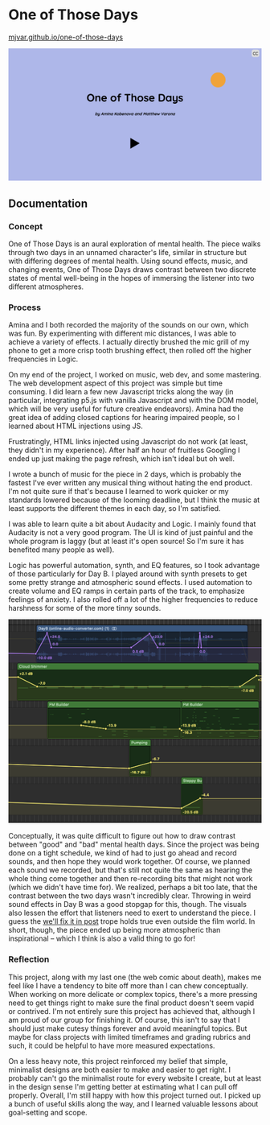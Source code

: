 # One of Those Days

[mjvar.github.io/one-of-those-days](https://mjvar.github.io/one-of-those-days/)

<img src="landing.png" width="600px">

## Documentation

### Concept

One of Those Days is an aural exploration of mental health. The piece walks through two days in an unnamed character's life, similar in structure but with differing degrees of mental health. Using sound effects, music, and changing events, One of Those Days draws contrast between two discrete states of mental well-being in the hopes of immersing the listener into two different atmospheres.

### Process

Amina and I both recorded the majority of the sounds on our own, which was fun. By experimenting with different mic distances, I was able to achieve a variety of effects. I actually directly brushed the mic grill of my phone to get a more crisp tooth brushing effect, then rolled off the higher frequencies in Logic.

On my end of the project, I worked on music, web dev, and some mastering. The web development aspect of this project was simple but time consuming. I did learn a few new Javascript tricks along the way (in particular, integrating p5.js with vanilla Javascript and with the DOM model, which will be very useful for future creative endeavors). Amina had the great idea of adding closed captions for hearing impaired people, so I learned about HTML injections using JS.

Frustratingly, HTML links injected using Javascript do not work (at least, they didn't in my experience). After half an hour of fruitless Googling I ended up just making the page refresh, which isn't ideal but oh well.

I wrote a bunch of music for the piece in 2 days, which is probably the fastest I've ever written any musical thing without hating the end product. I'm not quite sure if that's because I learned to work quicker or my standards lowered because of the looming deadline, but I think the music at least supports the different themes in each day, so I'm satisfied.

I was able to learn quite a bit about Audacity and Logic. I mainly found that Audacity is not a very good program. The UI is kind of just painful and the whole program is laggy (but at least it's open source! So I'm sure it has benefited many people as well). 

Logic has powerful automation, synth, and EQ features, so I took advantage of those particularly for Day B. I played around with synth presets to get some pretty strange and atmospheric sound effects. I used automation to create volume and EQ ramps in certain parts of the track, to emphasize feelings of anxiety. I also rolled off a lot of the higher frequencies to reduce harshness for some of the more tinny sounds.

<img src="automation.png" width="600px">

Conceptually, it was quite difficult to figure out how to draw contrast between "good" and "bad" mental health days. Since the project was being done on a tight schedule, we kind of had to just go ahead and record sounds, and then hope they would work together. Of course, we planned each sound we recorded, but that's still not quite the same as hearing the whole thing come together and then re-recording bits that might not work (which we didn't have time for). We realized, perhaps a bit too late, that the contrast between the two days wasn't incredibly clear. Throwing in weird sound effects in Day B was a good stopgap for this, though. The visuals also lessen the effort that listeners need to exert to understand the piece. I guess the [we'll fix it in post](https://www.urbandictionary.com/define.php?term=Fix%20It%20In%20Post) trope holds true even outside the film world. In short, though, the piece ended up being more atmospheric than inspirational – which I think is also a valid thing to go for!

### Reflection

This project, along with my last one (the web comic about death), makes me feel like I have a tendency to bite off more than I can chew conceptually. When working on more delicate or complex topics, there's a more pressing need to get things right to make sure the final product doesn't seem vapid or contrived. I'm not entirely sure this project has achieved that, although I am proud of our group for finishing it. Of course, this isn't to say that I should just make cutesy things forever and avoid meaningful topics. But maybe for class projects with limited timeframes and grading rubrics and such, it could be helpful to have more measured expectations.

On a less heavy note, this project reinforced my belief that simple, minimalist designs are both easier to make and easier to get right. I probably can't go the minimalist route for every website I create, but at least in the design sense I'm getting better at estimating what I can pull off properly. Overall, I'm still happy with how this project turned out. I picked up a bunch of useful skills along the way, and I learned valuable lessons about goal-setting and scope.